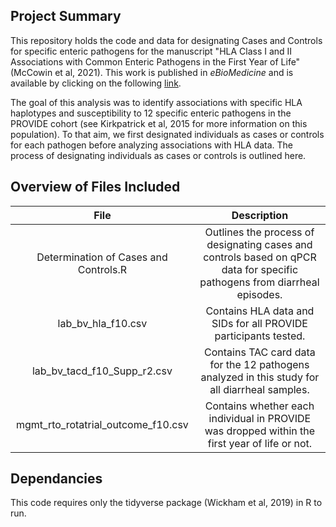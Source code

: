 ## Project Summary
This repository holds the code and data for designating Cases and Controls for specific enteric pathogens for the manuscript "HLA Class I and II Associations with Common Enteric Pathogens in the First Year of Life" (McCowin et al, 2021). This work is published in <i>eBioMedicine</i> and is available by clicking on the following [link](https://www.ncbi.nlm.nih.gov/pmc/articles/PMC8093888/). 

The goal of this analysis was to identify associations with specific HLA haplotypes and susceptibility to 12 specific enteric pathogens in the PROVIDE cohort (see Kirkpatrick et al, 2015 for more information on this population). To that aim, we first designated individuals as cases or controls for each pathogen before analyzing associations with HLA data. The process of designating individuals as cases or controls is outlined here.

## Overview of Files Included

|                 File                  |                                                    Description                                                            |
| :-----------------------------------: | :-----------------------------------------------------------------------------------------------------------------------: |
| Determination of Cases and Controls.R | Outlines the process of designating cases and controls based on qPCR data for specific pathogens from diarrheal episodes. |
| lab_bv_hla_f10.csv                    | Contains HLA data and SIDs for all PROVIDE participants tested.                                                           |
| lab_bv_tacd_f10_Supp_r2.csv           | Contains TAC card data for the 12 pathogens analyzed in this study for all diarrheal samples.                             |
| mgmt_rto_rotatrial_outcome_f10.csv    | Contains whether each individual in PROVIDE was dropped within the first year of life or not.                             |

## Dependancies
This code requires only the tidyverse package (Wickham et al, 2019) in R to run.
